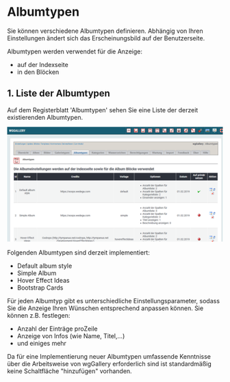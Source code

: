 # Albumtypen

Sie können verschiedene Albumtypen definieren. Abhängig von Ihren Einstellungen ändert sich das Erscheinungsbild auf der Benutzerseite.

Albumtypen werden verwendet für die Anzeige:

* auf der Indexseite
* in den Blöcken

## 1. Liste der Albumtypen

Auf dem Registerblatt 'Albumtypen' sehen Sie eine Liste der derzeit existierenden Albumtypen.

![Liste der Albumtypen](../../.gitbook/assets/albumtypes1_de.png)

Folgenden Albumtypen sind derzeit implementiert:

* Default album style
* Simple Album
* Hover Effect Ideas
* Bootstrap Cards

Für jeden Albumtyp gibt es unterschiedliche Einstellungsparameter, sodass Sie die Anzeige Ihren Wünschen entsprechend anpassen können. Sie können z.B. festlegen:

* Anzahl der Einträge proZeile
* Anzeige von Infos \(wie Name, Titel,...\)
* und einiges mehr

Da für eine Implementierung neuer Albumtypen umfassende Kenntnisse über die Arbeitsweise von wgGallery erforderlich sind ist standardmäßig keine Schaltfläche "hinzufügen" vorhanden.

